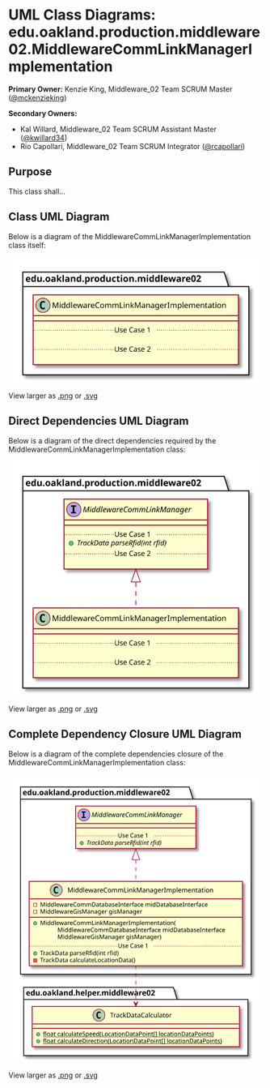 # UML Class Diagrams: edu.oakland.production.middleware02.MiddlewareCommLinkManagerImplementation

**Primary Owner:** Kenzie King, Middleware_02 Team SCRUM Master ([@mckenzieking](https://github.com/mckenzieking/))

**Secondary Owners:**

- Kal Willard, Middleware_02 Team SCRUM Assistant Master ([@kwillard34](https://github.com/kwillard34/))
- Rio Capollari, Middleware_02 Team SCRUM Integrator ([@rcapollari](https://github.com/rcapollari/))

## Purpose

This class shall...

## Class UML Diagram

Below is a diagram of the MiddlewareCommLinkManagerImplementation class itself:

![MiddlewareCommLinkManagerImplementation](./MiddlewareCommLinkManagerImplementation.svg)

View larger as [.png](./MiddlewareCommLinkManagerImplementation.png) or [.svg](./MiddlewareCommLinkManagerImplementation.svg)

## Direct Dependencies UML Diagram

Below is a diagram of the direct dependencies required by the MiddlewareCommLinkManagerImplementation class:

![MiddlewareCommLinkManagerImplementation Direct Dependencies](./MiddlewareCommLinkManagerImplementation_DirectDependencies.svg)

View larger as [.png](./MiddlewareCommLinkManagerImplementation_DirectDependencies.png) or [.svg](./MiddlewareCommLinkManagerImplementation_DirectDependencies.svg)

## Complete Dependency Closure UML Diagram

Below is a diagram of the complete dependencies closure of the MiddlewareCommLinkManagerImplementation class:

![MiddlewareCommLinkManagerImplementation Dependency Closure](./MiddlewareCommLinkManagerImplementation_Closure.svg)

View larger as [.png](./MiddlewareCommLinkManagerImplementation_Closure.png) or [.svg](./MiddlewareCommLinkManagerImplementation_Closure.svg)
